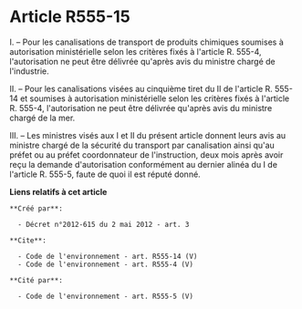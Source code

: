 # Article R555-15

I. – Pour les canalisations de transport de produits chimiques soumises à autorisation ministérielle selon les critères fixés
à l'article R. 555-4, l'autorisation ne peut être délivrée qu'après avis du ministre chargé de l'industrie.

II. – Pour les canalisations visées au cinquième tiret du II de l'article R. 555-14 et soumises à autorisation ministérielle
selon les critères fixés à l'article R. 555-4, l'autorisation ne peut être délivrée qu'après avis du ministre chargé de la
mer.

III. – Les ministres visés aux I et II du présent article donnent leurs avis au ministre chargé de la sécurité du transport
par canalisation ainsi qu'au préfet ou au préfet coordonnateur de l'instruction, deux mois après avoir reçu la demande
d'autorisation conformément au dernier alinéa du I de l'article R. 555-5, faute de quoi il est réputé donné.

**Liens relatifs à cet article**

	**Créé par**:

	  - Décret n°2012-615 du 2 mai 2012 - art. 3

	**Cite**:

	  - Code de l'environnement - art. R555-14 (V)
	  - Code de l'environnement - art. R555-4 (V)

	**Cité par**:

	  - Code de l'environnement - art. R555-5 (V)
